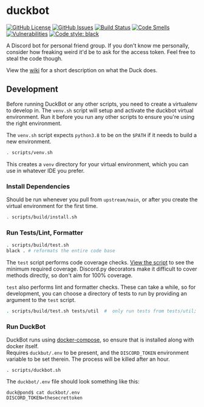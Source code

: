 # duckbot
[![GitHub License](https://img.shields.io/github/license/chippers255/duckbot)](https://github.com/Chippers255/duckbot/blob/main/LICENSE)
[![GitHub Issues](https://img.shields.io/github/issues/chippers255/duckbot)](https://github.com/Chippers255/duckbot/issues)
[![Build Status](https://img.shields.io/github/workflow/status/Chippers255/duckbot/DuckBot%20CI)](https://github.com/Chippers255/duckbot/actions/workflows/python-package.yml)
[![Code Smells](https://sonarcloud.io/api/project_badges/measure?project=Chippers255_duckbot&metric=code_smells)](https://sonarcloud.io/dashboard?id=Chippers255_duckbot)
[![Vulnerabilities](https://sonarcloud.io/api/project_badges/measure?project=Chippers255_duckbot&metric=vulnerabilities)](https://sonarcloud.io/dashboard?id=Chippers255_duckbot)
[![Code style: black](https://img.shields.io/badge/code%20style-black-000000.svg)](https://github.com/psf/black)

A Discord bot for personal friend group. If you don't know me personally, consider how freaking weird it'd be to ask for the access token. Feel free to steal the code though.

View the [wiki](https://github.com/Chippers255/duckbot/wiki) for a short description on what the Duck does.

## Development
Before running DuckBot or any other scripts, you need to create a virtualenv to develop in. The `venv.sh` script will setup and activate the duckbot virtual environment. Run it before you run any other scripts to ensure you're using the right environment.

The `venv.sh` script expects `python3.8` to be on the `$PATH` if it needs to build a new environment.

```sh
. scripts/venv.sh
```

This creates a `venv` directory for your virtual environment, which you can use in whatever IDE you prefer.

### Install Dependencies
Should be run whenever you pull from `upstream/main`, or after you create the virtual environment for the first time.
```sh
. scripts/build/install.sh
```

### Run Tests/Lint, Formatter
```sh
. scripts/build/test.sh
black . # reformats the entire code base
```

The `test` script performs code coverage checks. [View the script](https://github.com/Chippers255/duckbot/blob/main/scripts/build/test.sh) to see the minimum required coverage. Discord.py decorators make it difficult to cover methods directly, so don't aim for 100% coverage.

`test` also performs lint and formatter checks. These can take a while, so for development, you can choose a directory of tests to run by providing an argument to the `test` script.
```sh
. scripts/build/test.sh tests/util  #  only run tests from tests/util; calculate code coverage for duckbot/util
```

### Run DuckBot
DuckBot runs using [docker-compose](https://docs.docker.com/compose/), so ensure that is installed along with docker itself.  
Requires `duckbut/.env` to be present, and the `DISCORD_TOKEN` environment variable to be set therein. The process will be killed after an hour.
```
. scripts/duckbot.sh
```

The `duckbot/.env` file should look something like this:
```
duck@pond$ cat duckbot/.env
DISCORD_TOKEN=thesecrettoken
```
